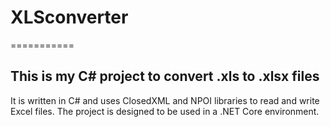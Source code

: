 # XLSconverter

===========

## This is my C# project to convert .xls to .xlsx files

It is written in C# and uses ClosedXML and NPOI libraries to read and write Excel files. The project is designed to be used in a .NET Core environment.
